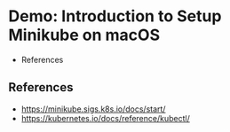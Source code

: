 # Demo: Introduction to Setup Minikube on macOS

<!-- MarkdownTOC -->

- References

<!-- /MarkdownTOC -->

## References

- https://minikube.sigs.k8s.io/docs/start/
- https://kubernetes.io/docs/reference/kubectl/
